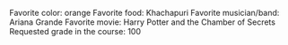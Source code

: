 Favorite color: orange
Favorite food: Khachapuri
Favorite musician/band: Ariana Grande
Favorite movie: Harry Potter and the Chamber of Secrets
Requested grade in the course: 100